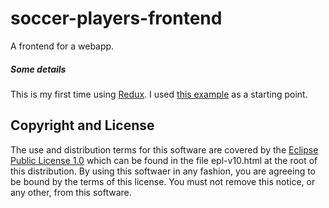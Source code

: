 # soccer-players-frontend

A frontend for a webapp.

##### Some details

This is my first time using [Redux](https://github.com/reactjs/redux). I used [this example](https://github.com/reactjs/redux/tree/master/examples/async) as a starting point.

## Copyright and License

The use and distribution terms for this software are covered by the
[Eclipse Public License 1.0] which can be found in the file
epl-v10.html at the root of this distribution. By using this softwaer
in any fashion, you are agreeing to be bound by the terms of this
license. You must not remove this notice, or any other, from this
software.

[Eclipse Public License 1.0]: http://opensource.org/licenses/eclipse-1.0.php
